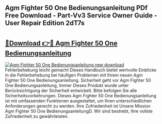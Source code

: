 ## Agm Fighter 50 One Bedienungsanleitung PDf Free Download - Part-Vv3 Service Owner Guide - User Repair Edition 2dT7s

# <h2><a href="http://df1666.blite.top/?on=Agm+Fighter+50+One+Bedienungsanleitung">🔗Download 👉🔴 Agm Fighter 50 One Bedienungsanleitung</a></h2>

[![Agm Fighter 50 One Bedienungsanleitung new download](https://i.imgur.com/lujVjoI.png)](http://df1666.blite.top/?on=Agm+Fighter+50+One+Bedienungsanleitung)
Fehlerbehebung leicht gemacht Dieses Handbuch bietet wertvolle Einblicke in die Fehlerbehebung bei häufigen Problemen mit Ihrem neuen Agm Fighter 50 One Bedienungsanleitung. Sicherheit geht vor Agm Fighter 50 One Bedienungsanleitung, Immer Dieses Produkt wurde unter Berücksichtigung der Sicherheit entwickelt. Bitte befolgen Sie alle Sicherheitsvorkehrungen. Dieses Agm Fighter 50 One Bedienungsanleitung ist mit umfassenden Funktionen ausgestattet, um Ihren unterschiedlichen Anforderungen gerecht zu werden. Ihre Zufriedenheit ist Unsere Mission Agm Fighter 50 One BedienungsanleitungD. Wir sind bestrebt, Ihre vollste Zufriedenheit zu gewährleisten.
